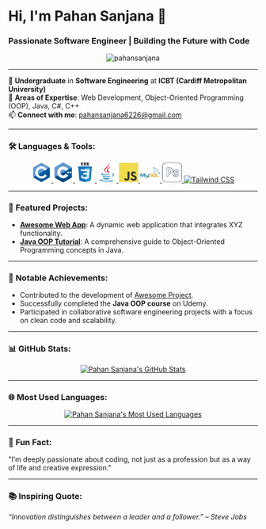 # Hi, I'm Pahan Sanjana 👋  
### Passionate Software Engineer | Building the Future with Code

<p align="center"> 
  <img src="https://komarev.com/ghpvc/?username=pahansanjana&label=Profile%20views&color=0e75b6&style=flat" alt="pahansanjana" />
</p>

---

🔹 **Undergraduate** in **Software Engineering** at **ICBT (Cardiff Metropolitan University)**  
💬 **Areas of Expertise**: Web Development, Object-Oriented Programming (OOP), Java, C#, C++  
📫 **Connect with me**: [pahansanjana6226@gmail.com](mailto:pahansanjana6226@gmail.com)

---

### 🛠️ **Languages & Tools**:
<p align="center">
  <a href="https://www.cprogramming.com/" target="_blank">
    <img src="https://raw.githubusercontent.com/devicons/devicon/master/icons/c/c-original.svg" alt="C" width="40" height="40"/>
  </a>
  <a href="https://www.w3schools.com/cpp/" target="_blank">
    <img src="https://raw.githubusercontent.com/devicons/devicon/master/icons/cplusplus/cplusplus-original.svg" alt="C++" width="40" height="40"/>
  </a>
  <a href="https://www.w3schools.com/css/" target="_blank">
    <img src="https://raw.githubusercontent.com/devicons/devicon/master/icons/css3/css3-original-wordmark.svg" alt="CSS3" width="40" height="40"/>
  </a>
  <a href="https://www.java.com" target="_blank">
    <img src="https://raw.githubusercontent.com/devicons/devicon/master/icons/java/java-original.svg" alt="Java" width="40" height="40"/>
  </a>
  <a href="https://developer.mozilla.org/en-US/docs/Web/JavaScript" target="_blank">
    <img src="https://raw.githubusercontent.com/devicons/devicon/master/icons/javascript/javascript-original.svg" alt="JavaScript" width="40" height="40"/>
  </a>
  <a href="https://www.mysql.com/" target="_blank">
    <img src="https://raw.githubusercontent.com/devicons/devicon/master/icons/mysql/mysql-original-wordmark.svg" alt="MySQL" width="40" height="40"/>
  </a>
  <a href="https://www.photoshop.com/en" target="_blank">
    <img src="https://raw.githubusercontent.com/devicons/devicon/master/icons/photoshop/photoshop-line.svg" alt="Photoshop" width="40" height="40"/>
  </a>
  <a href="https://tailwindcss.com/" target="_blank">
    <img src="https://www.vectorlogo.zone/logos/tailwindcss/tailwindcss-icon.svg" alt="Tailwind CSS" width="40" height="40"/>
  </a>
</p>

---

### 📌 **Featured Projects**:
- [**Awesome Web App**](https://github.com/pahansanjana/awesome-web-app): A dynamic web application that integrates XYZ functionality.
- [**Java OOP Tutorial**](https://github.com/pahansanjana/java-oop-tutorial): A comprehensive guide to Object-Oriented Programming concepts in Java.

---

### 🌟 **Notable Achievements**:
- Contributed to the development of [Awesome Project](https://github.com/awesome/project).
- Successfully completed the **Java OOP course** on Udemy.
- Participated in collaborative software engineering projects with a focus on clean code and scalability.

---

### 📊 **GitHub Stats**:
<p align="center">
  <a href="https://github.com/anuraghazra/github-readme-stats">
    <img src="https://github-readme-stats.vercel.app/api?username=pahansanjana&show_icons=true&theme=radical&cache_seconds=86400" alt="Pahan Sanjana's GitHub Stats" />
  </a>
</p>

---

### 🌐 **Most Used Languages**:
<p align="center">
  <a href="https://github.com/anuraghazra/github-readme-stats">
    <img src="https://github-readme-stats.vercel.app/api/top-langs/?username=pahansanjana&layout=compact&theme=radical&cache_seconds=86400" alt="Pahan Sanjana's Most Used Languages" />
  </a>
</p>

---

### 💬 **Fun Fact**:
"I’m deeply passionate about coding, not just as a profession but as a way of life and creative expression."

---

### 📚 **Inspiring Quote**:
*“Innovation distinguishes between a leader and a follower.” – Steve Jobs*
